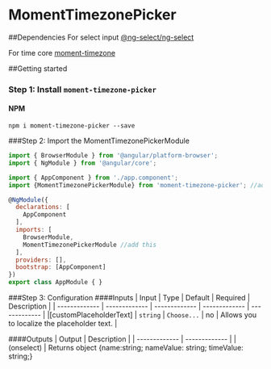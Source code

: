 # MomentTimezonePicker

##Dependencies
For select input [@ng-select/ng-select](https://github.com/ng-select/ng-select)

For time core [moment-timezone](https://momentjs.com/timezone/)

##Getting started
### Step 1: Install `moment-timezone-picker`

#### NPM
```shell
npm i moment-timezone-picker --save
```

###Step 2: Import the MomentTimezonePickerModule
```js
import { BrowserModule } from '@angular/platform-browser';
import { NgModule } from '@angular/core';

import { AppComponent } from './app.component';
import {MomentTimezonePickerModule} from 'moment-timezone-picker'; //add this

@NgModule({
  declarations: [
    AppComponent
  ],
  imports: [
    BrowserModule,
    MomentTimezonePickerModule //add this
  ],
  providers: [],
  bootstrap: [AppComponent]
})
export class AppModule { }
```

###Step 3: Configuration
####Inputs
| Input  | Type | Default | Required | Description |
| ------------- | ------------- | ------------- | ------------- | ------------- |
|[customPlaceholderText] | `string` | `Choose...` | no | Allows you to localize the placeholder text. |

####Outputs
| Output  | Description |
| ------------- | ------------- |
| (onselect) | Returns object {name:string; nameValue: string; timeValue: string;}
